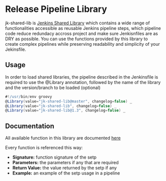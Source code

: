 # Release Pipeline Library
jk-shared-lib is [Jenkins Shared Library](https://jenkins.io/doc/book/pipeline/shared-libraries/) which contains a wide range of functionalities accessible as reusable Jenkins pipeline steps, which pipeline code reduce redundacy accross project and make sure Jenkisnfiles are as DRY as possible. You can use the functions provided by this library to create complex pipelines while preserving readability and simplicity of your Jekinsfile.


## Usage

In order to load shared libraries, the pipeline described in the Jenkinsfile is required to use the @Library annotation, followed by the name of the library and the version/branch to be loaded (optional)

```groovy
#!/usr/bin/env groovy
@Library(value="jk-shared-lib@master", changelog=false) _
@Library(value="jk-shared-lib", changelog=false) _
@Library(value="jk-shared-lib@1.3", changelog=false) _
```

## Documentation
All available function in this library are documented [here](doc/stepsdoc.rst)

Every function is referenced this way:
 - **Signature:** function signature of the setp
 - **Parameters:** the parameters if any that are required
 - **Return Value:** the value returned by the setp if any
 - **Example:** an example of the setp usage in a pipeline

